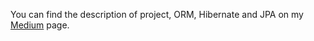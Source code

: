 You can find the description of project, ORM, Hibernate and JPA on my
[Medium](https://medium.com/@yunusyalcinkaya/orm-hibernate-jpa-ve-%C3%B6rnek-uygulama-69348b7f7aae)
page.